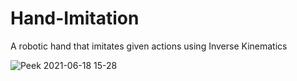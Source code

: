 # Hand-Imitation
A robotic hand that imitates given actions using Inverse Kinematics


![Peek 2021-06-18 15-28](https://user-images.githubusercontent.com/82452505/122544831-d256e700-d04a-11eb-8ae7-c4acf3375ffe.gif)
